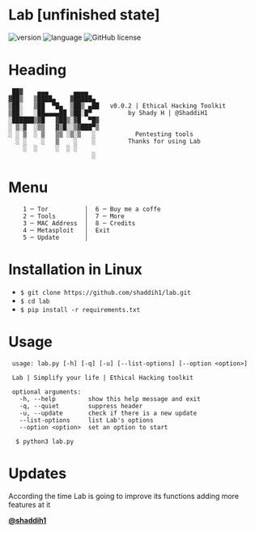 # Lab [unfinished state]

![version](https://img.shields.io/badge/version-0.0.2-red.svg)
![language](https://img.shields.io/badge/language-python3.6+-blue.svg)
![GitHub license](https://img.shields.io/github/license/shaddih1/BookExtracting.svg)

# Heading

     ██▓    ▄▄▄       ▄▄▄▄
    ▓██▒   ▒████▄    ▓█████▄
    ▒██░   ▒██  ▀█▄  ▒██▒ ▄██   v0.0.2 | Ethical Hacking Toolkit
    ▒██░   ░██▄▄▄▄██ ▒██░█▀          by Shady H | @ShaddiH1
    ░██████▒▓█   ▓██▒░▓█  ▀█▓
    ░ ▒░▓  ░▒▒   ▓▒█░░▒▓███▀▒
    ░ ░ ▒  ░ ▒   ▒▒ ░▒░▒   ░           Pentesting tools
      ░ ░    ░   ▒    ░    ░         Thanks for using Lab
        ░  ░     ░  ░ ░                   
                           ░
                          
# Menu 

        1 ─ Tor          │  6 ─ Buy me a coffe
        2 ─ Tools        │  7 ─ More
        3 ─ MAC Address  │  8 ─ Credits
        4 ─ Metasploit   │  Exit
        5 ─ Update       │
 
 # Installation in Linux 
 
  - `$ git clone https://github.com/shaddih1/lab.git`
  - `$ cd lab`
  - `$ pip install -r requirements.txt`
 
# Usage

     usage: lab.py [-h] [-q] [-u] [--list-options] [--option <option>]

     Lab | Simplify your life | Ethical Hacking toolkit

     optional arguments:
       -h, --help         show this help message and exit
       -q, --quiet        suppress header
       -u, --update       check if there is a new update
       --list-options     list Lab's options
       --option <option>  set an option to start
      
      $ python3 lab.py

# Updates

 According the time Lab is going to improve its functions adding more features at it
 
 [**@shaddih1**](https://github.com/shaddih1)

